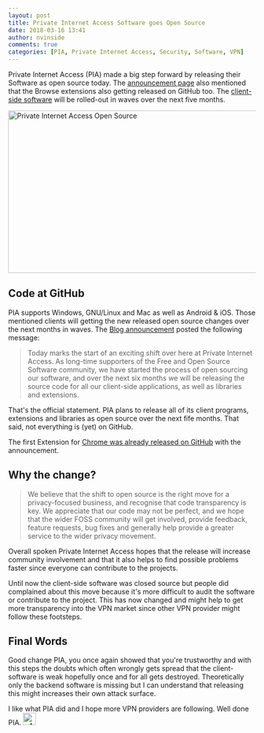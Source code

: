 ```yaml
---
layout: post
title: Private Internet Access Software goes Open Source
date: 2018-03-16 13:41
author: nvinside
comments: true
categories: [PIA, Private Internet Access, Security, Software, VPN]
---
```

Private Internet Access (PIA) made a big step forward by releasing their Software as open source today. The <a href="https://pia-foss.github.io/" target="_blank" rel="noopener">announcement page</a> also mentioned that the Browse extensions also getting released on GitHub too. The <a href="https://github.com/pia-foss" target="_blank" rel="noopener">client-side software</a> will be rolled-out in waves over the next five months.

<img class=" size-full wp-image-3848 aligncenter" src="https://chefkochblog.files.wordpress.com/2018/03/private-internet-access-open-source.png" alt="Private Internet Access Open Source" width="1344" height="330" />

<!--more-->

<h2>Code at GitHub</h2>

PIA supports Windows, GNU/Linux and Mac as well as Android &amp; iOS. Those mentioned clients will getting the new released open source changes over the next months in waves. The <a href="https://www.privateinternetaccess.com/blog/2018/03/private-internet-access-goes-open-source/" target="_blank" rel="noopener">Blog announcement</a> posted the following message:

<blockquote>Today marks the start of an exciting shift over here at Private Internet Access. As long-time supporters of the Free and Open Source Software community, we have started the process of open sourcing our software, and over the next six months we will be releasing the source code for all our client-side applications, as well as libraries and extensions.</blockquote>

That's the official statement. PIA plans to release all of its client programs, extensions and libraries as open source over the next fife months. That said, not everything is (yet) on GitHub.

The first Extension for <a href="https://github.com/pia-foss/extension-chrome" target="_blank" rel="noopener">Chrome was already released on GitHub</a> with the announcement.

<h2>Why the change?</h2>

<blockquote>We believe that the shift to open source is the right move for a privacy-focused business, and recognise that code transparency is key. We appreciate that our code may not be perfect, and we hope that the wider FOSS community will get involved, provide feedback, feature requests, bug fixes and generally help provide a greater service to the wider privacy movement.</blockquote>

Overall spoken Private Internet Access hopes that the release will increase community involvement and that it also helps to find possible problems faster since everyone can contribute to the projects.

Until now the client-side software was closed source but people did complained about this move because it's more difficult to audit the software or contribute to the project. This has now changed and might help to get more transparency into the VPN market since other VPN provider might follow these footsteps.

<h2>Final Words</h2>

Good change PIA, you once again showed that you're trustworthy and with this steps the doubts which often wrongly gets spread that the client-software is weak hopefully once and for all gets destroyed. Theoretically only the backend software is missing but I can understand that releasing this might increases their own attack surface.

I like what PIA did and I hope more VPN providers are following. Well done PIA. <img class="alignnone size-full wp-image-3526" src="https://chefkochblog.files.wordpress.com/2018/03/g4zwqye.gif" alt="g4ZwQYe" width="26" height="25" />
